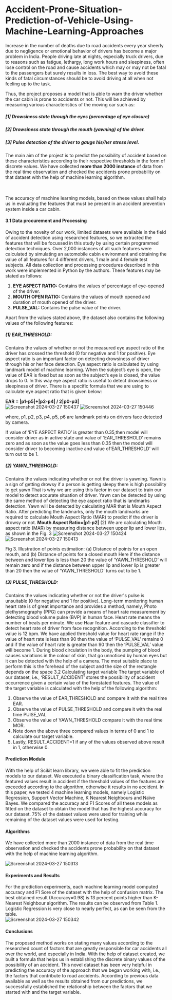 # Accident-Prone-Situation-Prediction-of-Vehicle-Using-Machine-Learning-Approaches
Increase in the number of deaths due to road accidents every year sheerly due to negligence or emotional behavior
of drivers has become a major problem in India. People driving late at nights, especially truck drivers, due to
reasons such as fatigue, lethargy, long work hours and sleepiness, often lose control on the road and cause
accidents which may or may not be fatal to the passengers but surely results in loss. The best way to avoid these
kinds of fatal circumstances should be to avoid driving at all when not feeling up to the task.

Thus, the project proposes a model that is able to warn the driver whether the car cabin is prone to accidents or
not. This will be achieved by measuring various characteristics of the moving car such as:<br>
##### <b>[1]</b> Drowsiness state through the eyes (percentage of eye closure)<br>
##### <b>[2]</b> Drowsiness state through the mouth (yawning) of the driver.<br>
##### <b>[3]</b> Pulse detection of the driver to gauge his/her stress level.<br>

The main aim of the project is to predict the possibility of accident based on these characteristics according to
their respective thresholds in the form of discrete values. We have collected **more than 2000 instance** of data from
the real time observation and checked the accidents prone probability on that dataset with the help of machine
learning algorithm.<br><br><br>

The accuracy of machine learning models, based on these values shall help us in evaluating the features that must
be present in an accident prevention system inside a car cabin.

#### 3.1 Data procurement and Processing  ####
Owing to the novelty of our work, limited datasets were available in the field of accident detection using researched 
features, so we extracted the features that will be focussed in this study by using certain programmed detection 
techniques. Over 2,000 instances of all such features were calculated by simulating an automobile cabin 
environment and obtaining the value of all features for 4 different drivers, 1 male and 4 female test subjects. All 
data collection and processing procedures described in this work were implemented in Python by the authors. 
These features may be stated as follows: 
1. **EYE ASPECT RATIO:** Contains the values of percentage of eye-opened of the driver. 
2. **MOUTH OPEN RATIO:** Contains the values of mouth opened and duration of mouth opened of the 
driver. 
3. **PULSE_VAL:** Contains the pulse value of the driver. <br>

Apart from the values stated above, the dataset also contains the following values of the following features: 
##### (1) EAR_THRESHOLD: ##### 
Contains the values of whether or not the measured eye aspect ratio of the driver has crossed the threshold (0 for negative and 1 for positive). 
Eye aspect ratio is an important factor on detecting drowsiness of driver through his or her face detection. Eye 
aspect ratio is calculated by using landmark model of machine learning. When the subject’s eye is open, the value 
of EAR is fixed but as soon as the subject’s eye is closed, the value drops to 0. In this way eye aspect ratio is 
useful to detect drowsiness or sleepiness of driver. There is a specific formula that we are using to calculate eye 
aspect ratio that is given below: 
 
**EAR = |p1-p5|+|p2-p4| / 2|p0-p3|** <br>
![Screenshot 2024-03-27 150437](https://github.com/AntimaDwivedi/Accident-Prone-Situation-Prediction-of-Vehicle-Using-Machine-Learning-Approaches/assets/56269029/86386ffa-3f70-47cf-b27d-4c7cae94b4f4)
![Screenshot 2024-03-27 150446](https://github.com/AntimaDwivedi/Accident-Prone-Situation-Prediction-of-Vehicle-Using-Machine-Learning-Approaches/assets/56269029/d7817eb6-f3d2-4327-af02-c3d446312496)

where, p1, p2, p3, p4, p5, p6 are landmark points on drivers face detected by camera.<br>

If value of ‘EYE ASPECT RATIO’ is greater than 0.35,then model will consider driver as in active state and value of ‘EAR_THRESHOLD’ remains zero and as soon as
the value goes less than 0.35 then the model will consider driver to becoming inactive and value of‘EAR_THRESHOLD’ will turn out to be 1.
##### (2) YAWN_THRESHOLD: ##### 
Contains the values indicating whether or not the driver is yawning.
Yawn is a sign of getting drowsy if a person is getting sleepy there is high possibility to get yawn
That is why we are using this factor in our dataset to train our model to detect accurate situation of driver.
Yawn can be detected by using the same method of detecting the eye aspect ratio that is landmarks detection.
Yawn will be detected by calculating MAR that is Mouth Aspect Ratio. After predicting the landmarks, only the
mouth landmarks are required to calculate Mouth Aspect Ratio (MAR) to predict if the driver is drowsy or not.
**Mouth Aspect Ratio=|p1-p2|** (2)
We are calculating Mouth aspect ratio (MAR) by measuring distance between upper lip and lower lips, as shown
in the Fig. 3
![Screenshot 2024-03-27 150424](https://github.com/AntimaDwivedi/Accident-Prone-Situation-Prediction-of-Vehicle-Using-Machine-Learning-Approaches/assets/56269029/25d41c15-1d53-4731-af3b-33090c0b67d9)
![Screenshot 2024-03-27 150413](https://github.com/AntimaDwivedi/Accident-Prone-Situation-Prediction-of-Vehicle-Using-Machine-Learning-Approaches/assets/56269029/3219c17f-6a81-4515-9b64-4bcac20334f5)


Fig 3. Illustration of points estimation: (a) Distance of points for an open mouth, and (b) Distance of points for a closed mouth
Here if the distance between and lower lips is less than 20 the value of ‘YAWN_THRESHOLD’ will remain zero
and if the distance between upper lip and lower lip is greater than 20 then the value of ‘YAWN_THRESHOLD’
turns out to be 1.
##### (3) PULSE_THRESHOLD: ##### 
Contains the values indicating whether or not the driver's pulse is unsuitable (0 for
negative and 1 for positive).
Long-term monitoring human heart rate is of great importance and
provides a method, namely, Photo plethysmography (PPG) can provide a means of heart rate measurement by
detecting blood volume pulse (BVP) in human face. Heart rate means the number of beats per minute. We use
Haar feature and cascade classifier to detect heart rate of driver from face recognition. According to the threshold value is 12 bpm. We have applied threshold value for heart rate range if the value of
heart rate is less than 90 then the value of ‘PULSE_VAL’ remains 0 and if the value of heart rate is greater than
90 then the ‘PULSE_VAL’ value will become 1.
During blood circulation in the body, the pumping of blood causes variations
in the colour of skin, that go unnoticed by human eyes but it can be detected with the help of a camera. The most
suitable place to perform this is the forehead of the subject and the size of the rectangle depends on the space
3.2 Calculating target variable
The target variable of our dataset, i.e., ‘RESULT_ACCIDENT’ stores the possibility of accident occurrence given
a certain value of the forestated features. The value of the target variable is calculated with the help of the following
algorithm:
1. Observe the value of EAR_THRESHOLD and compare it with the real time EAR.
2. Observe the value of PULSE_THRESHOLD and compare it with the real time PUlSE_VAL
3. Observe the value of YAWN_THRESHOLD compare it with the real time MOR.
4. Note down the above three compared values in terms of 0 and 1 to calculate our target variable.
5. Lastly, RESULT_ACCIDENT=1 if any of the values observed above result in 1, otherwise 0.

####  Prediction Module ####
With the help of Scikit learn library, we were able to fit the prediction models to our dataset. We executed a binary
classification task, where the featured values result in accident if the threshold values of the features are exceeded
according to the algorithm, otherwise it results in no accident.
In this paper, we tested 4 machine learning models, namely Logistic Regression, Support Vector Machine, K
Nearest Neighbours and Naïve Bayes. We compared the accuracy and F1 Scores of all these models as fitted on
the dataset to obtain the model that has the highest accuracy for our dataset. 75% of the dataset values were used
for training while remaining of the dataset values were used for testing.
#### Algorithms ####
We have collected more than 2000 instance of data from the real time observation and checked the accidents
prone probability on that dataset with the help of machine learning algorithm.

![Screenshot 2024-03-27 150313](https://github.com/AntimaDwivedi/Accident-Prone-Situation-Prediction-of-Vehicle-Using-Machine-Learning-Approaches/assets/56269029/cb6153bb-17d2-445e-9041-ade20078b211)

#### Experiments and Results  #### 
For the prediction experiments, each machine learning model computed accuracy and F1 Sore of the dataset with  the help of confusion matrix. The best obtained result (Accuracy=0.98) is 13 percent points higher than K-Nearest  Neighbour algorithm. The results can be observed from Table 1. Logistic Regression is very close to nearly  perfect, as can be seen from the table.  
![Screenshot 2024-03-27 150342](https://github.com/AntimaDwivedi/Accident-Prone-Situation-Prediction-of-Vehicle-Using-Machine-Learning-Approaches/assets/56269029/7f91ecd5-8672-4e1b-b004-88561fdb09ac)

#### Conclusions ####  
The proposed method works on stating many values according to the researched count of factors that are greatly responsible for car accidents all over the world, and especially in India. With the help of dataset created,  we built a formula that helps us in establishing the discrete binary values of the possibility of an accident. This  novel dataset has been very helpful in predicting the accuracy of the approach that we began working with, i.e.,  the factors that contribute to road accidents. According to previous data available as well as the results obtained  from our predictions, we successfully established the relationship between the factors that we started with and the  target variable.



